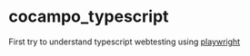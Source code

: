 # cocampo_typescript
First try to understand typescript webtesting using [playwright](https://playwright.dev)
